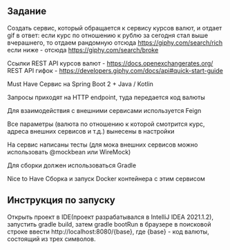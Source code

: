 ## Задание

Создать сервис, который обращается к сервису курсов валют, и отдает gif в ответ:
если курс по отношению к рублю за сегодня стал выше вчерашнего, то отдаем рандомную отсюда https://giphy.com/search/rich
если ниже - отсюда https://giphy.com/search/broke

Ссылки
REST API курсов валют - https://docs.openexchangerates.org/
REST API гифок - https://developers.giphy.com/docs/api#quick-start-guide

Must Have
Сервис на Spring Boot 2 + Java / Kotlin

Запросы приходят на HTTP endpoint, туда передается код валюты

Для взаимодействия с внешними сервисами используется Feign

Все параметры (валюта по отношению к которой смотрится курс, адреса внешних сервисов и т.д.) вынесены в настройки

На сервис написаны тесты (для мока внешних сервисов можно использовать @mockbean или WireMock)

Для сборки должен использоваться Gradle

Nice to Have
Сборка и запуск Docker контейнера с этим сервисом

## Инструкция по запуску

Открыть проект в IDE(проект разрабатывался в IntelliJ IDEA 2021.1.2), 
запустить gradle build, затем gradle bootRun
в браузере в поисковой строке ввести http://localhost:8080/{base}, где {base} - код валюты, состоящий из трех символов.
